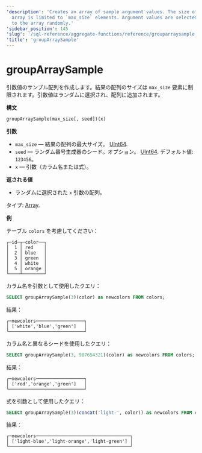 ```yaml
---
'description': 'Creates an array of sample argument values. The size of the resulting
  array is limited to `max_size` elements. Argument values are selected and added
  to the array randomly.'
'sidebar_position': 145
'slug': '/sql-reference/aggregate-functions/reference/grouparraysample'
'title': 'groupArraySample'
---
```





# groupArraySample

引数値のサンプル配列を作成します。結果の配列のサイズは `max_size` 要素に制限されます。引数値はランダムに選択され、配列に追加されます。

**構文**

```sql
groupArraySample(max_size[, seed])(x)
```

**引数**

- `max_size` — 結果の配列の最大サイズ。 [UInt64](../../data-types/int-uint.md).
- `seed` — ランダム番号生成器のシード。オプション。 [UInt64](../../data-types/int-uint.md). デフォルト値: `123456`。
- `x` — 引数（カラム名または式）。

**返される値**

- ランダムに選択された `x` 引数の配列。

タイプ: [Array](../../data-types/array.md).

**例**

テーブル `colors` を考慮してください：

```text
┌─id─┬─color──┐
│  1 │ red    │
│  2 │ blue   │
│  3 │ green  │
│  4 │ white  │
│  5 │ orange │
└────┴────────┘
```

カラム名を引数として使用したクエリ：

```sql
SELECT groupArraySample(3)(color) as newcolors FROM colors;
```

結果：

```text
┌─newcolors──────────────────┐
│ ['white','blue','green']   │
└────────────────────────────┘
```

カラム名と異なるシードを使用したクエリ：

```sql
SELECT groupArraySample(3, 987654321)(color) as newcolors FROM colors;
```

結果：

```text
┌─newcolors──────────────────┐
│ ['red','orange','green']   │
└────────────────────────────┘
```

式を引数として使用したクエリ：

```sql
SELECT groupArraySample(3)(concat('light-', color)) as newcolors FROM colors;
```

結果：

```text
┌─newcolors───────────────────────────────────┐
│ ['light-blue','light-orange','light-green'] │
└─────────────────────────────────────────────┘
```
